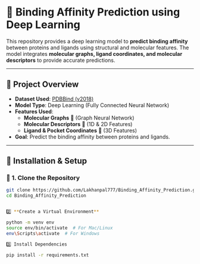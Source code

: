 # 🔬 **Binding Affinity Prediction using Deep Learning**  

This repository provides a deep learning model to **predict binding affinity** between proteins and ligands using structural and molecular features. The model integrates **molecular graphs, ligand coordinates, and molecular descriptors** to provide accurate predictions.  

---

## 📌 **Project Overview**  

- **Dataset Used**: [PDBBind (v2018)](http://www.pdbbind.org.cn/)  
- **Model Type**: Deep Learning (Fully Connected Neural Network)  
- **Features Used**:  
  - **Molecular Graphs** 🧬 (Graph Neural Network)  
  - **Molecular Descriptors** 🧪 (1D & 2D Features)  
  - **Ligand & Pocket Coordinates** 🔬 (3D Features)  
- **Goal**: Predict the binding affinity between proteins and ligands.  

---

## 🚀 **Installation & Setup**  

### 🔹 **1. Clone the Repository**  
```sh
git clone https://github.com/Lakhanpal777/Binding_Affinity_Prediction.git
cd Binding_Affinity_Prediction


2️⃣ **Create a Virtual Environment**

python -m venv env  
source env/bin/activate  # For Mac/Linux  
env\Scripts\activate  # For Windows  

3️⃣ Install Dependencies

pip install -r requirements.txt
 
